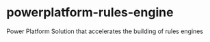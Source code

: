 # powerplatform-rules-engine
Power Platform Solution that accelerates the building of rules engines
